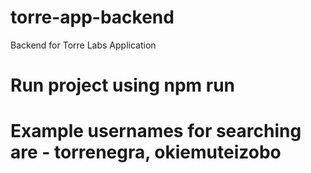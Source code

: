 # torre-app-backend
Backend for Torre Labs Application
# Run project using npm run
# Example usernames for searching are - torrenegra, okiemuteizobo
